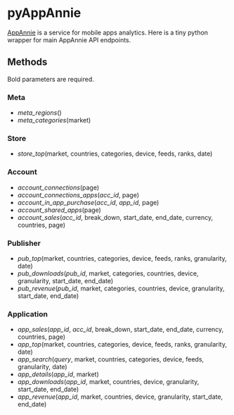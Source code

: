 pyAppAnnie
==========

[AppAnnie](http://www.appannie.com) is a service for mobile apps analytics. Here is a tiny python wrapper for main AppAnnie API endpoints.

## Methods

Bold parameters are required.

### Meta

* *meta_regions*()
* *meta_categories*(market)

### Store

* *store_top*(market, countries, categories, device, feeds, ranks, date)

### Account

* *account_connections*(page)
* *account\_connections\_apps*(*acc_id*, page)
* *account\_in\_app\_purchase*(*acc\_id*, *app_id*, page)
* *account\_shared_apps*(page)
* *account\_sales*(*acc\_id*, break\_down, start\_date, end_date, currency, countries, page)

### Publisher

* *pub_top*(market, countries, categories, device, feeds, ranks, granularity, date)
* *pub\_downloads*(*pub\_id*, market, categories, countries, device, granularity, start\_date, end_date)
* *pub\_revenue*(*pub\_id*, market, categories, countries, device, granularity, start\_date, end_date)

### Application

* *app\_sales*(*app\_id*, *acc\_id*, break\_down, start\_date, end_date, currency, countries, page)
* *app_top*(market, countries, categories, device, feeds, ranks, granularity, date)
* *app_search*(*query*, market, countries, categories, device, feeds, granularity, date)
* *app\_details*(*app_id*, market)
* *app\_downloads*(*app\_id*, market, countries, device, granularity, start\_date, end_date)
* *app\_revenue*(*app\_id*, market, countries, device, granularity, start\_date, end_date)
